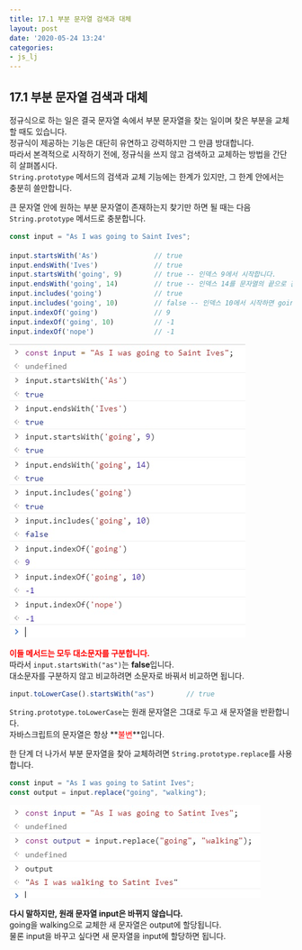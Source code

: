 ```yaml
---
title: 17.1 부분 문자열 검색과 대체
layout: post
date: '2020-05-24 13:24'
categories:
- js_lj
---
```


## 17.1 부분 문자열 검색과 대체

정규식으로 하는 일은 결국 문자열 속에서 부분 문자열을 찾는 일이며 찾은 부분을 교체할 때도 있습니다.  
정규식이 제공하는 기능은 대단히 유연하고 강력하지만 그 만큼 방대합니다.  
따라서 본격적으로 시작하기 전에, 정규식을 쓰지 않고 검색하고 교체하는 방법을 간단히 살펴봅시다.  
`String.prototype` 메서드의 검색과 교체 기능에는 한계가 있지만, 그 한계 안에서는 충분히 쓸만합니다.

큰 문자열 안에 원하는 부분 문자열이 존재하는지 찾기만 하면 될 때는 다음 `String.prototype` 메서드로 충분합니다.

```javascript
const input = "As I was going to Saint Ives";

input.startsWith('As')              // true
input.endsWith('Ives')              // true
input.startsWith('going', 9)        // true -- 인덱스 9에서 시작합니다.
input.endsWith('going', 14)         // true -- 인덱스 14를 문자열의 끝으로 간주합니다.
input.includes('going')             // true
input.includes('going', 10)         // false -- 인덱스 10에서 시작하면 going이 없습니다.
input.indexOf('going')              // 9
input.indexOf('going', 10)          // -1
input.indexOf('nope')               // -1
```

![](/static/img/learningjs/image153.jpg)

**<span style="color:red">이들 메서드는 모두 대소문자를 구분합니다.</span>**  
따라서 `input.startsWith("as")`는 **false**입니다.  
대소문자를 구분하지 않고 비교하려면 소문자로 바꿔서 비교하면 됩니다.

```javascript
input.toLowerCase().startsWith("as")        // true
```

`String.prototype.toLowerCase`는 원래 문자열은 그대로 두고 새 문자열을 반환합니다.  
자바스크립트의 문자열은 항상 **<span style="color:red">불변</span>**입니다.

한 단계 더 나가서 부분 문자열을 찾아 교체하려면 `String.prototype.replace`를 사용합니다.

```javascript
const input = "As I was going to Satint Ives";
const output = input.replace("going", "walking");
```

![](/static/img/learningjs/image154.jpg)

**다시 말하지만, 원래 문자열 input은 바뀌지 않습니다.**  
going을 walking으로 교체한 새 문자열은 output에 할당됩니다.  
물론 input을 바꾸고 싶다면 새 문자열을 input에 할당하면 됩니다.